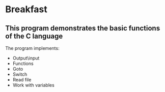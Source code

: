 # Breakfast
## This program demonstrates the basic functions of the C language
The program implements:
 - Output\input
 - Functions
 - Goto
 - Switch
 - Read file
 - Work with variables
